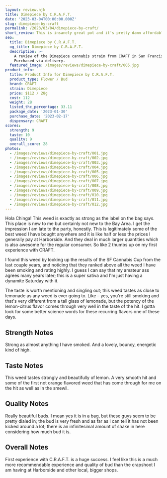 ```yaml
---
layout: review.njk
title: Dimepiece by C.R.A.F.T.
date: '2023-03-04T00:00:00.000Z'
slug: dimepiece-by-craft
permalink: /2023/03/04/dimepiece-by-craft/
short_review: This is insanely great pot and it's pretty damn affordable by CA standards.
seo:
  title: Dimepiece by C.R.A.F.T.
  og_title: Dimepiece by C.R.A.F.T.
  description: >-
    A review of the Dimepiece cannabis strain from CRAFT in San Francisco.
    Purchased via delivery.
  featured_image: /images/reviews/dimepiece-by-craft/005.jpg
product_info:
  title: Product Info for Dimepiece by C.R.A.F.T.
  product_type: Flower / Bud
  brand: CRAFT
  strain: Dimepiece
  price: $112 / 28g
  cost: 112
  weight: 28
  listed_thc_percentage: 33.11
  package_date: '2023-01-30'
  purchase_date: '2023-02-17'
  dispensary: CRAFT
scores:
  strength: 9
  taste: 10
  quality: 9
  overall_score: 28
photos:
  - /images/reviews/dimepiece-by-craft/001.jpg
  - /images/reviews/dimepiece-by-craft/002.jpg
  - /images/reviews/dimepiece-by-craft/003.jpg
  - /images/reviews/dimepiece-by-craft/004.jpg
  - /images/reviews/dimepiece-by-craft/005.jpg
  - /images/reviews/dimepiece-by-craft/006.jpg
  - /images/reviews/dimepiece-by-craft/007.jpg
  - /images/reviews/dimepiece-by-craft/008.jpg
  - /images/reviews/dimepiece-by-craft/009.jpg
  - /images/reviews/dimepiece-by-craft/010.jpg
  - /images/reviews/dimepiece-by-craft/011.jpg
  - /images/reviews/dimepiece-by-craft/012.jpg
---
```


Hola Chinga! This weed is exactly as strong as the label on the bag says. This place is new to me but certainly not new to the Bay Area. I get the impression I am late to the party, honestly. This is legitimately some of the best weed I have bought anywhere and it is like half or less the prices I generally pay at Harborside. And they deal in much larger quantities which is also awesome for the regular consumer. So like 2 thumbs up on my first experience with CRAFT.

I found this weed by looking up the results of the SF Cannabis Cup from the last couple years, and noticing that they ranked above all the weed I have been smoking and rating highly. I guess I can say that my amateur ass agrees many years later; this is a super sativa and I'm just having a dynamite Saturday with it.

The taste is worth mentioning and singling out; this weed tastes as close to lemonade as any weed is ever going to. Like – yes, you're still smoking and that's very different from a tall glass of lemonade, but the potency of the lemon-citrus flavor comes through very well in the taste of the hit. I gotta look for some better science words for these recurring flavors one of these days.

## Strength Notes

Strong as almost anything I have smoked. And a lovely, bouncy, energetic kind of high.

## Taste Notes

This weed tastes strongly and beautifully of lemon. A very smooth hit and some of the first not orange flavored weed that has come through for me on the hit as well as in the smewll.

## Quality Notes

Really beautiful buds. I mean yes it is in a bag, but these guys seem to be pretty dialed in; the bud is very fresh and as far as I can tell it has not been kicked around a lot; there is an infinitesimal amount of shake in here considering how much bud it is.

## Overall Notes

First experience with C.R.A.F.T. is a huge success. I feel like this is a much more recommendable experience and quality of bud than the crapshoot I am having at Harborside and other local, bigger shops.
